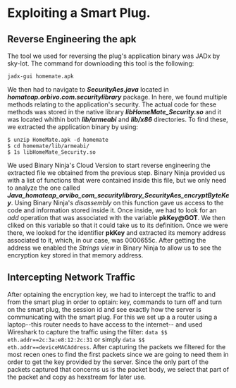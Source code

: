 # Exploiting a Smart Plug.

## Reverse Engineering the apk

The tool we used for reversing the plug's application binary was JADx by sky-Iot. The command for downloading this tool is the following:  
```  
jadx-gui homemate.apk  
```  
We then had to navigate to ***SecurityAes.java*** located in ***homateap.orbivo.com.securitylibrary*** package. In here, we found multiple methods 
relating to the application's security. The actual code for these methods was stored in the native library ***libHomeMate_Security.so*** and it was 
located whithin both ***lib/armeabi*** and ***lib/x86*** directories. To find these, we extracted the application binary by using:  
```  
$ unzip HomeMate.apk -d homemate  
$ cd homemate/lib/armeabi/  
$ 1s libHomeMate_Security.so  
```  
We used Binary Ninja's Cloud Version to start reverse engineering the extracted file we obtained from the previous step. Binary Ninja provided us with 
a list of functions that were contained inside this file, but we only need to analyze the one called ***Java_homateap_orvibo_com_securitylibrary_SecurityAes_encryptByteKey***.
Using Binary Ninja's *disassembly* on this function gave us access to the code and information stored inside it. Once inside, we had to look for an *add* 
operation that was associated with the variable **pkKey@GOT**. We then cliked on this variable so that it could take us to its definition. Once we were 
there, we looked for the identifier **pkKey** and extracted its memory address associated to it, which, in our case, was 0000655c. After getting the address
we enabled the *Strings view* in Binary Ninja to allow us to see the encryption key stored in that memory address.

## Intercepting Network Traffic

After optaining the encryption key, we had to intercept the traffic to and from the smart plug in order to optain: key, commands to turn off and turn on the smart plug, the session id and see exactly how the server is communicating with the smart plug. For this we set up a
a router using a laptop--this router needs to have access to the internet-- and used Wireshark to capture the traffic using the filter: `data $$ eth.addr==2c:3a:e8:12:2c:31` or simply `data $$ eth.addr==deviceMACAddress`.
After capturing the packets we filtered for the most recen ones to find the first packets since we are going to need them in order to get the key provided by the server. Since the only part of the packets captured that concerns us is the packet body, we select that part of the packet and copy as hexstream for later use.